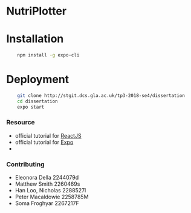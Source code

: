 # NutriPlotter
# Installation

```bash
    npm install -g expo-cli
```
# Deployment

```bash
    git clone http://stgit.dcs.gla.ac.uk/tp3-2018-se4/dissertation
    cd dissertation
    expo start
```


### Resource

- official tutorial for [ReactJS](https://reactjs.org/)
- official tutorial for [Expo](https://docs.expo.io/versions/latest/)
- 
### Contributing

- Eleonora Della    2244079d
- Matthew Smith     2260469s    
- Han Loo, Nicholas 2288527l
- Peter Macaldowie  2258785M
- Soma Froghyar     2267217F